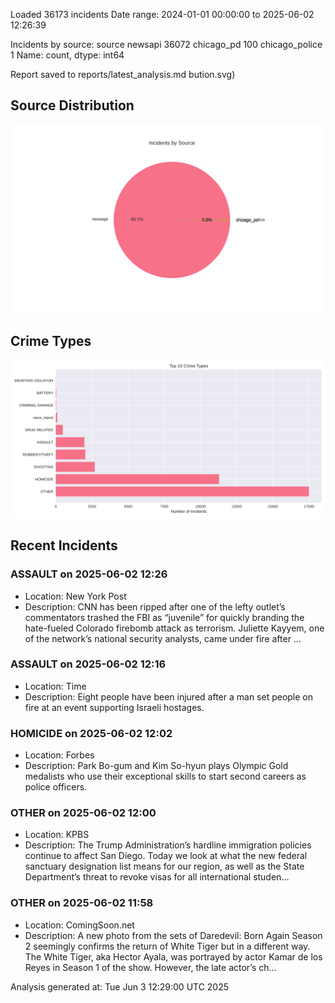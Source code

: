 
Loaded 36173 incidents
Date range: 2024-01-01 00:00:00 to 2025-06-02 12:26:39

Incidents by source:
source
newsapi           36072
chicago_pd          100
chicago_police        1
Name: count, dtype: int64

Report saved to reports/latest_analysis.md
bution.svg)

## Source Distribution
![Source Distribution](images/source_distribution.svg)

## Crime Types
![Crime Types](images/crime_types.svg)

## Recent Incidents

### ASSAULT on 2025-06-02 12:26
- Location: New York Post
- Description: CNN has been ripped after one of the lefty outlet’s commentators trashed the FBI as “juvenile” for quickly branding the hate-fueled Colorado firebomb attack as terrorism. Juliette Kayyem, one of the network’s national security analysts, came under fire after …


### ASSAULT on 2025-06-02 12:16
- Location: Time
- Description: Eight people have been injured after a man set people on fire at an event supporting Israeli hostages.


### HOMICIDE on 2025-06-02 12:02
- Location: Forbes
- Description: Park Bo-gum and Kim So-hyun plays Olympic Gold medalists who use their exceptional skills to start second careers as police officers.


### OTHER on 2025-06-02 12:00
- Location: KPBS
- Description: The Trump Administration’s hardline immigration policies continue to affect San Diego. Today we look at what the new federal sanctuary designation list means for our region, as well as the State Department’s threat to revoke visas for all international studen…


### OTHER on 2025-06-02 11:58
- Location: ComingSoon.net
- Description: A new photo from the sets of Daredevil: Born Again Season 2 seemingly confirms the return of White Tiger but in a different way. The White Tiger, aka Hector Ayala, was portrayed by actor Kamar de los Reyes in Season 1 of the show. However, the late actor’s ch…

Analysis generated at: Tue Jun  3 12:29:00 UTC 2025
